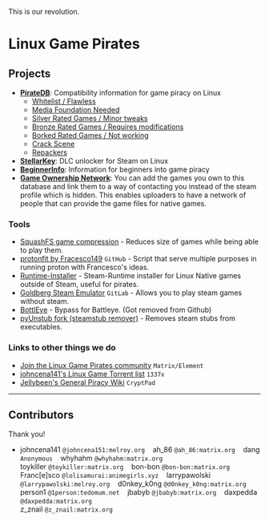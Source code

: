 This is our revolution.

# Linux Game Pirates

## Projects

* **[PirateDB](http://it7otdanqu7ktntxzm427cba6i53w6wlanlh23v5i3siqmos47pzhvyd.onion/johncena141/Linux_Game_Pirates/src/branch/master/PirateDB)**: Compatibility information for game piracy on Linux
    * [Whitelist / Flawless](http://www.it7otdanqu7ktntxzm427cba6i53w6wlanlh23v5i3siqmos47pzhvyd.onion/johncena141/Linux_Game_Pirates/src/branch/master/PirateDB/Games/Whitelist.md)
    * [Media Foundation Needed](http://it7otdanqu7ktntxzm427cba6i53w6wlanlh23v5i3siqmos47pzhvyd.onion/johncena141/Linux_Game_Pirates/src/branch/master/PirateDB/Games/Requires%20Media%20Foundation.md)
    * [Silver Rated Games / Minor tweaks](http://it7otdanqu7ktntxzm427cba6i53w6wlanlh23v5i3siqmos47pzhvyd.onion/johncena141/Linux_Game_Pirates/src/branch/master/PirateDB/Games/1.Silver)
    * [Bronze Rated Games / Requires modifications](http://it7otdanqu7ktntxzm427cba6i53w6wlanlh23v5i3siqmos47pzhvyd.onion/johncena141/Linux_Game_Pirates/src/branch/master/PirateDB/Games/2.Bronze)
    * [Borked Rated Games / Not working](http://www.it7otdanqu7ktntxzm427cba6i53w6wlanlh23v5i3siqmos47pzhvyd.onion/johncena141/Linux_Game_Pirates/src/branch/master/PirateDB/Games/3.Borked)
    * [Crack Scene](http://www.it7otdanqu7ktntxzm427cba6i53w6wlanlh23v5i3siqmos47pzhvyd.onion/johncena141/Linux_Game_Pirates/src/branch/master/PirateDB/Crack_Scene.md)
    * [Repackers](http://www.it7otdanqu7ktntxzm427cba6i53w6wlanlh23v5i3siqmos47pzhvyd.onion/johncena141/Linux_Game_Pirates/src/branch/master/PirateDB/Repackers.md)
* **[StellarKey](http://www.it7otdanqu7ktntxzm427cba6i53w6wlanlh23v5i3siqmos47pzhvyd.onion/1person/StellarKey)**: DLC unlocker for Steam on Linux
* **[BeginnerInfo](http://it7otdanqu7ktntxzm427cba6i53w6wlanlh23v5i3siqmos47pzhvyd.onion/johncena141/Linux_Game_Pirates/src/branch/master/BeginnerInfo)**: Information for beginners into game piracy
* **[Game Ownership Network](https://search.melroy.org/)**: You can add the games you own to this database and link them to a way of contacting you instead of the steam profile which is hidden. This enables uploaders to have a network of people that can provide the game files for native games.

### Tools

* [SquashFS game compression](http://it7otdanqu7ktntxzm427cba6i53w6wlanlh23v5i3siqmos47pzhvyd.onion/johncena141/Linux_Game_Pirates/src/branch/master/Tools/SquashFS/readme.md) - Reduces size of games while being able to play them.
* [protonfit by Fracesco149](https://github.com/Francesco149/protonfit) `GitHub` - Script that serve multiple purposes in running proton with Francesco's ideas.
* [Runtime-Installer](http://it7otdanqu7ktntxzm427cba6i53w6wlanlh23v5i3siqmos47pzhvyd.onion/johncena141/Linux_Game_Pirates/src/branch/master/Tools/Runtime-Installer) - Steam-Runtime installer for Linux Native games outside of Steam, useful for pirates.
* [Goldberg Steam Emulator](https://gitlab.com/Mr_Goldberg/goldberg_emulator) `GitLab` - Allows you to play steam games without steam.
* [BottlEye](http://it7otdanqu7ktntxzm427cba6i53w6wlanlh23v5i3siqmos47pzhvyd.onion/loli/BottlEye) - Bypass for Battleye. (Got removed from Github)
* [pyUnstub fork (steamstub remover)](http://it7otdanqu7ktntxzm427cba6i53w6wlanlh23v5i3siqmos47pzhvyd.onion/johncena141/Linux_Game_Pirates/src/branch/master/Tools/pyUnstub) - Removes steam stubs from executables.

### Links to other things we do

 * [Join the Linux Game Pirates community](https://matrix.to/#/!NnyGalerSUPfwFDMdl:tedomum.net?via=tedomum.net&via=matrix.org&via=animegirls.xyz) `Matrix/Element`
* [johncena141's Linux Game Torrent list](https://1337x.to/user/johncena141/) `1337x`
* [Jellybeen's General Piracy Wiki](https://cryptpad.fr/code/#/2/code/view/TYenH0L1cM8qTFcouROntzRT5pTAB4rmZAOd6I7m3vI/present/) `CryptPad`

----------------------------------------------------------------------------------------------------------

## Contributors

Thank you!

* johncena141 `@johncena151:melroy.org` ‏‏‎  ‏‏‎  ‏‏‎ ah_86 `@ah_86:matrix.org` ‏‏‎  ‏‏‎  ‏‏‎ dang `Anonymous` ‏‏‎  ‏‏‎  ‏‏‎ whyhahm `@whyhahm:matrix.org` ‏‏‎  ‏‏‎  ‏‏‎ <br>toykiller `@toykiller:matrix.org` ‏‏‎  ‏‏‎  ‏‏‎ bon-bon `@bon-bon:matrix.org` ‏‏‎  ‏‏‎  ‏‏‎ Franc[e]sco `@lolisamurai:animegirls.xyz` ‏‏‎  ‏‏‎  ‏‏‎ larrypawolski `@larrypawolski:melroy.org` ‏‏‎  ‏‏‎  ‏‏‎ d0nkey_k0ng `@d0nkey_k0ng:matrix.org` ‏‏‎  ‏‏‎  ‏‏‎ person1 `@1person:tedomum.net` ‏‏‎  ‏‏‎  ‏‏‎ jbabyb `@jbabyb:matrix.org` ‏‏‎  ‏‏‎  ‏‏‎ daxpedda `@daxpedda:matrix.org`<br>‏‏‎z_znail `@z_znail:matrix.org`

